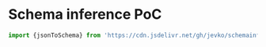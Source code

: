 # Schema inference PoC

```js
import {jsonToSchema} from 'https://cdn.jsdelivr.net/gh/jevko/schemainfer.js@0.1.0/mod.js'
```